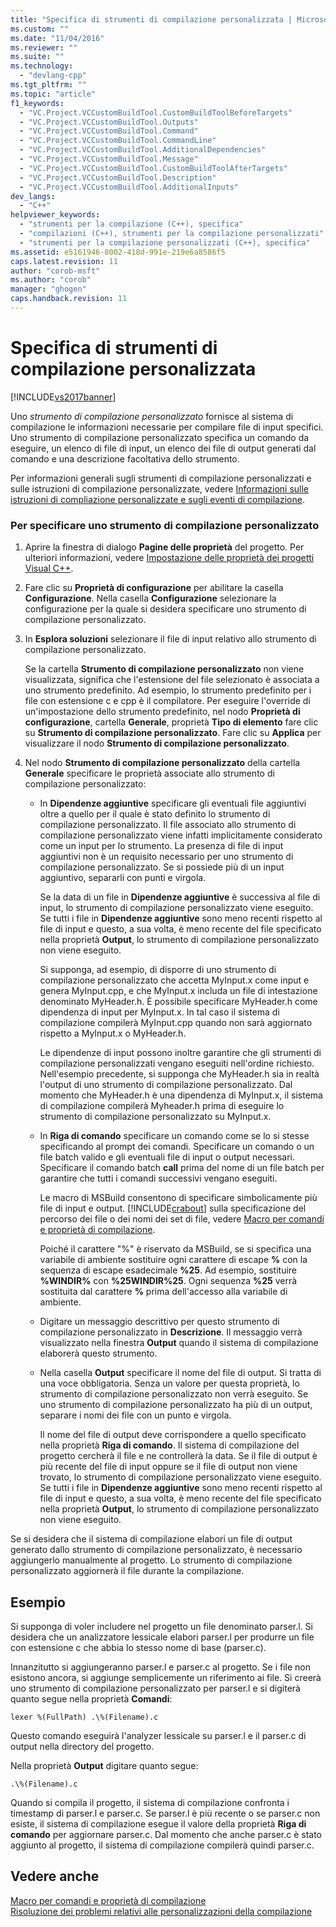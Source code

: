 ```yaml
---
title: "Specifica di strumenti di compilazione personalizzata | Microsoft Docs"
ms.custom: ""
ms.date: "11/04/2016"
ms.reviewer: ""
ms.suite: ""
ms.technology: 
  - "devlang-cpp"
ms.tgt_pltfrm: ""
ms.topic: "article"
f1_keywords: 
  - "VC.Project.VCCustomBuildTool.CustomBuildToolBeforeTargets"
  - "VC.Project.VCCustomBuildTool.Outputs"
  - "VC.Project.VCCustomBuildTool.Command"
  - "VC.Project.VCCustomBuildTool.CommandLine"
  - "VC.Project.VCCustomBuildTool.AdditionalDependencies"
  - "VC.Project.VCCustomBuildTool.Message"
  - "VC.Project.VCCustomBuildTool.CustomBuildToolAfterTargets"
  - "VC.Project.VCCustomBuildTool.Description"
  - "VC.Project.VCCustomBuildTool.AdditionalInputs"
dev_langs: 
  - "C++"
helpviewer_keywords: 
  - "strumenti per la compilazione (C++), specifica"
  - "compilazioni (C++), strumenti per la compilazione personalizzati"
  - "strumenti per la compilazione personalizzati (C++), specifica"
ms.assetid: e5161946-8002-418d-991e-219e6a8586f5
caps.latest.revision: 11
author: "corob-msft"
ms.author: "corob"
manager: "ghogen"
caps.handback.revision: 11
---
```

# Specifica di strumenti di compilazione personalizzata
[!INCLUDE[vs2017banner](../assembler/inline/includes/vs2017banner.md)]

Uno *strumento di compilazione personalizzato* fornisce al sistema di compilazione le informazioni necessarie per compilare file di input specifici.  Uno strumento di compilazione personalizzato specifica un comando da eseguire, un elenco di file di input, un elenco dei file di output generati dal comando e una descrizione facoltativa dello strumento.  
  
 Per informazioni generali sugli strumenti di compilazione personalizzati e sulle istruzioni di compilazione personalizzate, vedere [Informazioni sulle istruzioni di compliazione personalizzate e sugli eventi di compilazione](../ide/understanding-custom-build-steps-and-build-events.md).  
  
### Per specificare uno strumento di compilazione personalizzato  
  
1.  Aprire la finestra di dialogo **Pagine delle proprietà** del progetto.  Per ulteriori informazioni, vedere [Impostazione delle proprietà dei progetti Visual C\+\+](../ide/working-with-project-properties.md).  
  
2.  Fare clic su **Proprietà di configurazione** per abilitare la casella **Configurazione**.  Nella casella **Configurazione** selezionare la configurazione per la quale si desidera specificare uno strumento di compilazione personalizzato.  
  
3.  In **Esplora soluzioni** selezionare il file di input relativo allo strumento di compilazione personalizzato.  
  
     Se la cartella **Strumento di compilazione personalizzato** non viene visualizzata, significa che l'estensione del file selezionato è associata a uno strumento predefinito.  Ad esempio, lo strumento predefinito per i file con estensione c e cpp è il compilatore.  Per eseguire l'override di un'impostazione dello strumento predefinito, nel nodo **Proprietà di configurazione**, cartella **Generale**, proprietà **Tipo di elemento** fare clic su **Strumento di compilazione personalizzato**.  Fare clic su **Applica** per visualizzare il nodo **Strumento di compilazione personalizzato**.  
  
4.  Nel nodo **Strumento di compilazione personalizzato** della cartella **Generale** specificare le proprietà associate allo strumento di compilazione personalizzato:  
  
    -   In **Dipendenze aggiuntive** specificare gli eventuali file aggiuntivi oltre a quello per il quale è stato definito lo strumento di compilazione personalizzato. Il file associato allo strumento di compilazione personalizzato viene infatti implicitamente considerato come un input per lo strumento.  La presenza di file di input aggiuntivi non è un requisito necessario per uno strumento di compilazione personalizzato.  Se si possiede più di un input aggiuntivo, separarli con punti e virgola.  
  
         Se la data di un file in **Dipendenze aggiuntive** è successiva al file di input, lo strumento di compilazione personalizzato viene eseguito.  Se tutti i file in **Dipendenze aggiuntive** sono meno recenti rispetto al file di input e questo, a sua volta, è meno recente del file specificato nella proprietà **Output**, lo strumento di compilazione personalizzato non viene eseguito.  
  
         Si supponga, ad esempio, di disporre di uno strumento di compilazione personalizzato che accetta MyInput.x come input e genera MyInput.cpp, e che MyInput.x includa un file di intestazione denominato MyHeader.h.  È possibile specificare MyHeader.h come dipendenza di input per MyInput.x. In tal caso il sistema di compilazione compilerà MyInput.cpp quando non sarà aggiornato rispetto a MyInput.x o MyHeader.h.  
  
         Le dipendenze di input possono inoltre garantire che gli strumenti di compilazione personalizzati vengano eseguiti nell'ordine richiesto.  Nell'esempio precedente, si supponga che MyHeader.h sia in realtà l'output di uno strumento di compilazione personalizzato.  Dal momento che MyHeader.h è una dipendenza di MyInput.x, il sistema di compilazione compilerà Myheader.h prima di eseguire lo strumento di compilazione personalizzato su MyInput.x.  
  
    -   In **Riga di comando** specificare un comando come se lo si stesse specificando al prompt dei comandi.  Specificare un comando o un file batch valido e gli eventuali file di input o output necessari.  Specificare il comando batch **call** prima del nome di un file batch per garantire che tutti i comandi successivi vengano eseguiti.  
  
         Le macro di MSBuild consentono di specificare simbolicamente più file di input e output.  [!INCLUDE[crabout](../build/reference/includes/crabout_md.md)] sulla specificazione del percorso dei file o dei nomi dei set di file, vedere [Macro per comandi e proprietà di compilazione](../ide/common-macros-for-build-commands-and-properties.md).  
  
         Poiché il carattere "%" è riservato da MSBuild, se si specifica una variabile di ambiente sostituire ogni carattere di escape **%** con la sequenza di escape esadecimale **%25**.  Ad esempio, sostituire **%WINDIR%** con **%25WINDIR%25**.  Ogni sequenza **%25** verrà sostituita dal carattere **%** prima dell'accesso alla variabile di ambiente.  
  
    -   Digitare un messaggio descrittivo per questo strumento di compilazione personalizzato in **Descrizione**.  Il messaggio verrà visualizzato nella finestra **Output** quando il sistema di compilazione elaborerà questo strumento.  
  
    -   Nella casella **Output** specificare il nome del file di output.  Si tratta di una voce obbligatoria. Senza un valore per questa proprietà, lo strumento di compilazione personalizzato non verrà eseguito.  Se uno strumento di compilazione personalizzato ha più di un output, separare i nomi dei file con un punto e virgola.  
  
         Il nome del file di output deve corrispondere a quello specificato nella proprietà **Riga di comando**.  Il sistema di compilazione del progetto cercherà il file e ne controllerà la data.  Se il file di output è più recente del file di input oppure se il file di output non viene trovato, lo strumento di compilazione personalizzato viene eseguito.  Se tutti i file in **Dipendenze aggiuntive** sono meno recenti rispetto al file di input e questo, a sua volta, è meno recente del file specificato nella proprietà **Output**, lo strumento di compilazione personalizzato non viene eseguito.  
  
 Se si desidera che il sistema di compilazione elabori un file di output generato dallo strumento di compilazione personalizzato, è necessario aggiungerlo manualmente al progetto.  Lo strumento di compilazione personalizzato aggiornerà il file durante la compilazione.  
  
## Esempio  
 Si supponga di voler includere nel progetto un file denominato parser.l.  Si desidera che un analizzatore lessicale elabori parser.l per produrre un file con estensione c che abbia lo stesso nome di base \(parser.c\).  
  
 Innanzitutto si aggiungeranno parser.l e parser.c al progetto.  Se i file non esistono ancora, si aggiunge semplicemente un riferimento ai file.  Si creerà uno strumento di compilazione personalizzato per parser.l e si digiterà quanto segue nella proprietà **Comandi**:  
  
```  
lexer %(FullPath) .\%(Filename).c  
```  
  
 Questo comando eseguirà l'analyzer lessicale su parser.l e il parser.c di output nella directory del progetto.  
  
 Nella proprietà **Output** digitare quanto segue:  
  
```  
.\%(Filename).c  
```  
  
 Quando si compila il progetto, il sistema di compilazione confronta i timestamp di parser.l e parser.c.  Se parser.l è più recente o se parser.c non esiste, il sistema di compilazione esegue il valore della proprietà **Riga di comando** per aggiornare parser.c.  Dal momento che anche parser.c è stato aggiunto al progetto, il sistema di compilazione compilerà quindi parser.c.  
  
## Vedere anche  
 [Macro per comandi e proprietà di compilazione](../ide/common-macros-for-build-commands-and-properties.md)   
 [Risoluzione dei problemi relativi alle personalizzazioni della compilazione](../ide/troubleshooting-build-customizations.md)